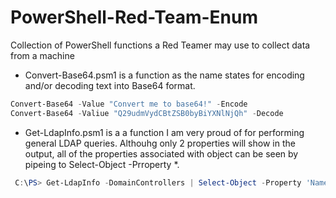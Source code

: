 # PowerShell-Red-Team-Enum
Collection of PowerShell functions a Red Teamer may use to collect data from a machine

- Convert-Base64.psm1 is a function as the name states for encoding and/or decoding text into Base64 format.
```powershell
Convert-Base64 -Value "Convert me to base64!" -Encode
Convert-Base64 -Valiue "Q29udmVydCBtZSB0byBiYXNlNjQh" -Decode
```

- Get-LdapInfo.psm1 is a a function I am very proud of for performing general LDAP queries. Althouhg only 2 properties will show in the output, all of the properties associated with object can be seen by pipeing to Select-Object -Prroperty *.
```powershell
 C:\PS> Get-LdapInfo -DomainControllers | Select-Object -Property 'Name','ms-Mcs-AdmPwd'
```

